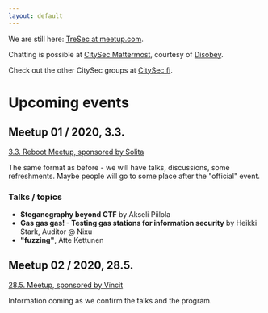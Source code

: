 ```yaml
---
layout: default
---
```


We are still here: [TreSec at meetup.com](https://www.meetup.com/TreSec/).

Chatting is possible at [CitySec Mattermost](https://citysec.disobey.fi/), courtesy of [Disobey](https://www.disobey.fi).

Check out the other CitySec groups at [CitySec.fi](https://citysec.fi/).


# Upcoming events

## Meetup 01 / 2020, 3.3. 

[3.3. Reboot Meetup, sponsored by Solita](https://www.meetup.com/TreSec/events/267836961/)

The same format as before - we will have talks, discussions, some refreshments. Maybe people will go to some place after the "official" event.

### Talks / topics

* **Steganography beyond CTF** by Akseli Piilola
* **Gas gas gas! - Testing gas stations for information security** by Heikki Stark, Auditor @ Nixu
* **"fuzzing"**, Atte Kettunen


## Meetup 02 / 2020, 28.5.

[28.5. Meetup, sponsored by Vincit](https://www.meetup.com/TreSec/events/267837170/)

Information coming as we confirm the talks and the program.

